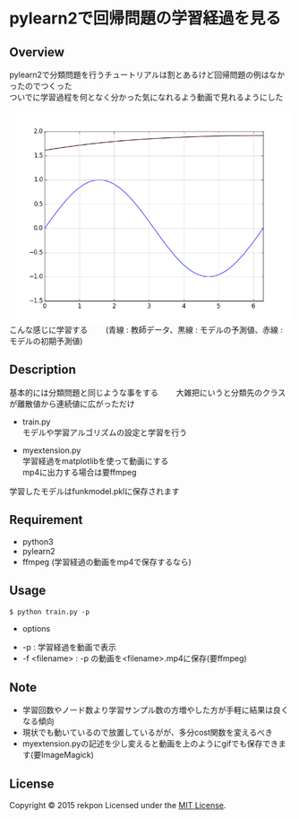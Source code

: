 pylearn2で回帰問題の学習経過を見る
====

## Overview
pylearn2で分類問題を行うチュートリアルは割とあるけど回帰問題の例はなかったのでつくった  
ついでに学習過程を何となく分かった気になれるよう動画で見れるようにした  

![学習経過](/course.gif)
こんな感じに学習する　　
(青線 : 教師データ、黒線 : モデルの予測値、赤線 : モデルの初期予測値)

## Description
基本的には分類問題と同じような事をする　　
大雑把にいうと分類先のクラスが離散値から連続値に広がっただけ　　

* train.py  
モデルや学習アルゴリズムの設定と学習を行う  

* myextension.py  
学習経過をmatplotlibを使って動画にする  
mp4に出力する場合は要ffmpeg  

学習したモデルはfunkmodel.pklに保存されます　　

## Requirement
* python3  
* pylearn2  
* ffmpeg (学習経過の動画をmp4で保存するなら)  

## Usage
    $ python train.py -p

* options  
- -p : 学習経過を動画で表示　　
- -f \<filename\> : -p の動画を\<filename\>.mp4に保存(要ffmpeg)　　

## Note
* 学習回数やノード数より学習サンプル数の方増やした方が手軽に結果は良くなる傾向　　
* 現状でも動いているので放置しているがが、多分cost関数を変えるべき
* myextension.pyの記述を少し変えると動画を上のようにgifでも保存できます(要ImageMagick)

## License
Copyright &copy; 2015 rekpon
Licensed under the [MIT License][mit].

[MIT]: http://www.opensource.org/licenses/mit-license.php
